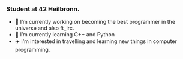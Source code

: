 ### Student at 42 Heilbronn.

- 🔭 I’m currently working on becoming the best programmer in the universe and also ft_irc.
- 🌱 I’m currently learning C++ and Python
- ✈️ I'm interested in travelling and learning new things in computer programming.

<!--
**atchoglogilbert/atchoglogilbert** is a ✨ _special_ ✨ repository because its `README.md` (this file) appears on your GitHub profile.

Here are some ideas to get you started:

- 👯 I’m looking to collaborate on ...
- 🤔 I’m looking for help with ...
- 💬 Ask me about ...
- 📫 How to reach me: ...
- 😄 Pronouns: ...
- ⚡ Fun fact: ...
-->
